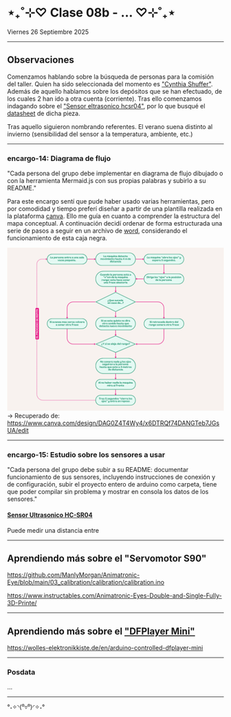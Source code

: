 # ⋆₊˚⊹♡ Clase 08b - ... ♡⊹˚₊⋆

Viernes 26 Septiembre 2025

***

## Observaciones

Comenzamos hablando sobre la búsqueda de personas para la comisión del taller. Quien ha sido seleccionada del momento es ["Cynthia Shuffer"](https://www.diplomadosidea.usach.cl/dra-cynthia-shuffer). Además de aquello hablamos sobre los depósitos que se han efectuado, de los cuales 2 han ido a otra cuenta (corriente).
Tras ello comenzamos indagando sobre el ["Sensor eltrasonico hcsr04"](https://afel.cl/products/sensor-de-ultrasonico-hc-sr04), por lo que busqué el [datasheet](https://www.alldatasheet.com/html-pdf/1132204/ETC2/HCSR04/110/1/HCSR04.html) de dicha pieza.

Tras aquello siguieron nombrando referentes.
El verano suena distinto al invierno (sensibilidad del sensor a la temperatura, ambiente, etc.)

***

### encargo-14: Diagrama de flujo

"Cada persona del grupo debe implementar en diagrama de flujo dibujado o con la herramienta Mermaid.js con sus propias palabras y subirlo a su README."

Para este encargo sentí que pude haber usado varias herramientas, pero por comodidad y tiempo preferí diseñar a partir de una plantilla realizada en la plataforma [canva](https://www.canva.com/). Ello me guía en cuanto a comprender la estructura del mapa conceptual. A continuación decidí ordenar de forma estructurada una serie de pasos a seguir en un archivo de [word](./archivos/estructura-diagrama-flujo.docx), considerando el funcionamiento de esta caja negra.

![imagen](./imagenes/diagrama-de-flujo-v1.png)
-> Recuperado de: https://www.canva.com/design/DAG0Z4T4Wy4/x6DTRQf74DANGTeb7JGsUA/edit

***

### encargo-15: Estudio sobre los sensores a usar

"Cada persona del grupo debe subir a su README: documentar funcionamiento de sus sensores, incluyendo instrucciones de conexión y de configuración, subir el proyecto entero de arduino como carpeta, tiene que poder compilar sin problema y mostrar en consola los datos de los sensores."

#### [Sensor Ultrasonico HC-SR04](https://afel.cl/products/sensor-de-ultrasonico-hc-sr04?srsltid=AfmBOorH4IZiP9GI9Gb_L3xh13v08ZMh72sbK5VnQ0yme40VD8mGXXGl)

Puede medir una distancia entre 

***

## Aprendiendo más sobre el "Servomotor S90"


https://github.com/ManlyMorgan/Animatronic-Eye/blob/main/03_calibration/calibration/calibration.ino

https://www.instructables.com/Animatronic-Eyes-Double-and-Single-Fully-3D-Printe/

***

## Aprendiendo más sobre el ["DFPlayer Mini"](https://afel.cl/products/modulo-reproductor-mp3-dfplayer-mini)

https://wolles-elektronikkiste.de/en/arduino-controlled-dfplayer-mini

***

### Posdata

...

***

°˖✧◝(⁰▿⁰)◜✧˖°
